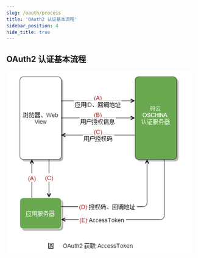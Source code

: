 ```yaml
---
slug: /oauth/process
title: 'OAuth2 认证基本流程'
sidebar_position: 4
hide_title: true
---
```


## OAuth2 认证基本流程

![OAuth 认证流程](./img/oauth2-process.png)


